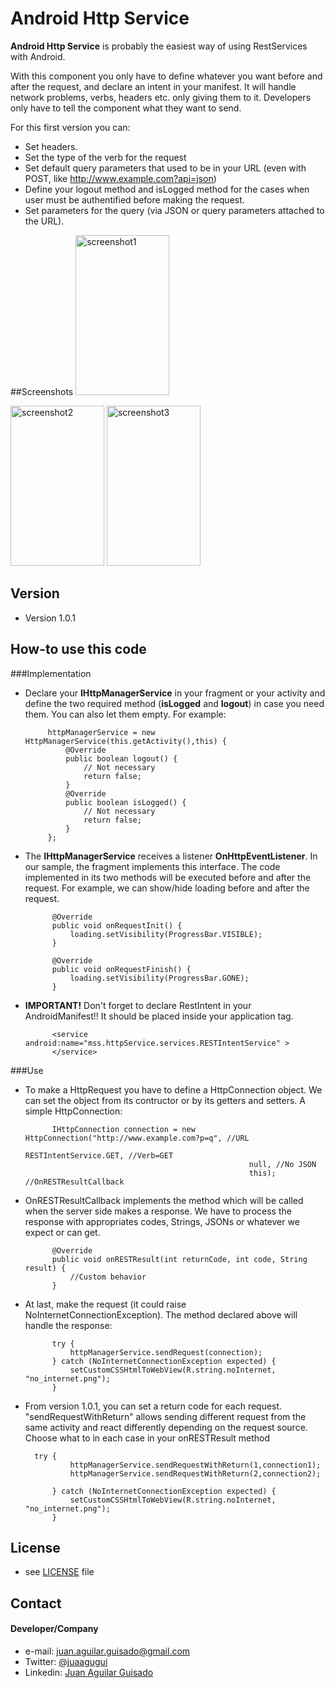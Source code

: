Android Http Service
======
**Android Http Service** is probably the easiest way of using RestServices with Android.

With this component you only have to define whatever you want before and after the request, and declare an intent in your manifest. It will handle network problems, verbs, headers etc. only giving them to it. Developers only have to tell the component what they want to send.

For this first version you can:

* Set headers.
* Set the type of the verb for the request
* Set default query parameters that used to be in your URL (even with POST, like http://www.example.com?api=json)
* Define your logout method and isLogged method for the cases when user must be authentified before making the request.
* Set parameters for the query (via JSON or query parameters attached to the URL).


##Screenshots
<img src="https://github.com/juaagugui/AndroidHttpRestService/blob/master/art/screenshot1.png" alt="screenshot1" style="width:150;height:256">

<img src="https://github.com/juaagugui/AndroidHttpRestService/blob/master/art/screenshot2.png" alt="screenshot2" style="width:150;height:256">

<img src="https://github.com/juaagugui/AndroidHttpRestService/blob/master/art/screenshot3.png" alt="screenshot3" style="width:150;height:256">

## Version 
* Version 1.0.1

## How-to use this code

###Implementation
 * Declare your **IHttpManagerService** in your fragment or your activity and define the two required method (**isLogged** and **logout**) in case you need them. You can also let them empty. For example:

			httpManagerService = new HttpManagerService(this.getActivity(),this) {
				@Override
				public boolean logout() {
					// Not necessary
					return false;
				}
				@Override
				public boolean isLogged() {
					// Not necessary
					return false;
				}
			};

* The **IHttpManagerService** receives a listener **OnHttpEventListener**. In our sample, the fragment implements this interface. The code implemented in its two methods will be executed before and after the request. For example, we can show/hide loading before and after the request.

			@Override
			public void onRequestInit() {
				loading.setVisibility(ProgressBar.VISIBLE);
			}
		
			@Override
			public void onRequestFinish() {				
				loading.setVisibility(ProgressBar.GONE);
			}

	
* **IMPORTANT!** Don't forget to declare RestIntent in your AndroidManifest!! It should be placed inside your application tag.

			<service android:name="mss.httpService.services.RESTIntentService" >
			</service>	 

###Use
* To make a HttpRequest you have to define a HttpConnection object. We can set the object from its contructor or by its getters and setters. A simple HttpConnection:

			IHttpConnection connection = new HttpConnection("http://www.example.com?p=q", //URL
														RESTIntentService.GET, //Verb=GET
														null, //No JSON
														this); //OnRESTResultCallback
* OnRESTResultCallback implements the method which will be called when the server side makes a response. We have to process the response with appropriates codes, Strings, JSONs or whatever we expect or can get.

			@Override
			public void onRESTResult(int returnCode, int code, String result) {
				//Custom behavior
			}
* At last, make the request (it could raise NoInternetConnectionException). The method declared above will handle the response:

			try {
				httpManagerService.sendRequest(connection);
			} catch (NoInternetConnectionException expected) {
				setCustomCSSHtmlToWebView(R.string.noInternet, "no_internet.png");
			}
* From version 1.0.1, you can set a return code for each request. "sendRequestWithReturn" allows sending different request from the same activity and react differently depending on the request source. Choose what to in each case in your onRESTResult method

		try {
				httpManagerService.sendRequestWithReturn(1,connection1);
				httpManagerService.sendRequestWithReturn(2,connection2);
				
			} catch (NoInternetConnectionException expected) {
				setCustomCSSHtmlToWebView(R.string.noInternet, "no_internet.png");
			}

## License 
* see [LICENSE](https://github.com/juaagugui/AndroidHttpRestService/blob/master/LICENSE) file

## Contact
#### Developer/Company
* e-mail: juan.aguilar.guisado@gmail.com
* Twitter: [@juaagugui](https://twitter.com/juaagugui)
* Linkedin: [Juan Aguilar Guisado](http://es.linkedin.com/in/juanaguilarguisado)